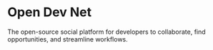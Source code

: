 # Open Dev Net

The open-source social platform for developers to collaborate, find opportunities, and streamline workflows.
